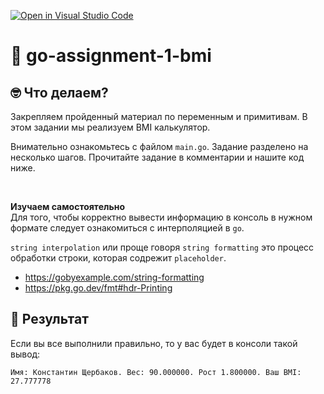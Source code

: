 [![Open in Visual Studio Code](https://classroom.github.com/assets/open-in-vscode-2e0aaae1b6195c2367325f4f02e2d04e9abb55f0b24a779b69b11b9e10269abc.svg)](https://classroom.github.com/online_ide?assignment_repo_id=19348310&assignment_repo_type=AssignmentRepo)
# 👋 go-assignment-1-bmi

## 🤓 Что делаем?

Закрепляем пройденный материал по переменным и примитивам. В этом задании мы реализуем BMI калькулятор.

Внимательно ознакомьтесь с файлом `main.go`. Задание разделено на несколько шагов. Прочитайте задание в комментарии и нашите код ниже.  

<br/>

**Изучаем самостоятельно**  
Для того, чтобы корректно вывести информацию в консоль в нужном формате следует ознакомиться с интерполяцией в `go`.  

`string interpolation` или проще говоря `string formatting` это процесс обработки строки, которая содрежит `placeholder`. 

- https://gobyexample.com/string-formatting
- https://pkg.go.dev/fmt#hdr-Printing


## 📝 Результат

Если вы все выполнили правильно, то у вас будет в консоли такой вывод:
```
Имя: Константин Щербаков. Вес: 90.000000. Рост 1.800000. Ваш BMI: 27.777778
```